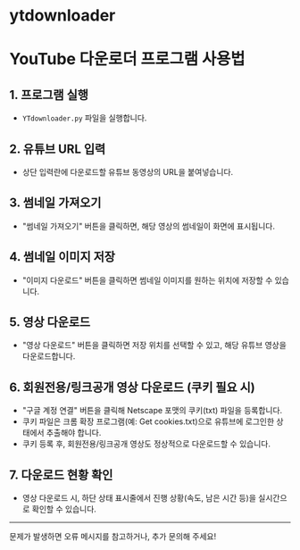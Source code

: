 # ytdownloader

# YouTube 다운로더 프로그램 사용법

## 1. 프로그램 실행
- `YTdownloader.py` 파일을 실행합니다.

## 2. 유튜브 URL 입력
- 상단 입력란에 다운로드할 유튜브 동영상의 URL을 붙여넣습니다.

## 3. 썸네일 가져오기
- "썸네일 가져오기" 버튼을 클릭하면, 해당 영상의 썸네일이 화면에 표시됩니다.

## 4. 썸네일 이미지 저장
- "이미지 다운로드" 버튼을 클릭하면 썸네일 이미지를 원하는 위치에 저장할 수 있습니다.

## 5. 영상 다운로드
- "영상 다운로드" 버튼을 클릭하면 저장 위치를 선택할 수 있고, 해당 유튜브 영상을 다운로드합니다.

## 6. 회원전용/링크공개 영상 다운로드 (쿠키 필요 시)
- "구글 계정 연결" 버튼을 클릭해 Netscape 포맷의 쿠키(txt) 파일을 등록합니다.
- 쿠키 파일은 크롬 확장 프로그램(예: Get cookies.txt)으로 유튜브에 로그인한 상태에서 추출해야 합니다.
- 쿠키 등록 후, 회원전용/링크공개 영상도 정상적으로 다운로드할 수 있습니다.

## 7. 다운로드 현황 확인
- 영상 다운로드 시, 하단 상태 표시줄에서 진행 상황(속도, 남은 시간 등)을 실시간으로 확인할 수 있습니다.

---

문제가 발생하면 오류 메시지를 참고하거나, 추가 문의해 주세요!